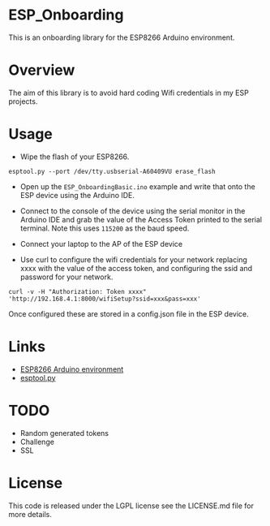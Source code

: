 # ESP_Onboarding

This is an onboarding library for the ESP8266 Arduino environment.

# Overview

The aim of this library is to avoid hard coding Wifi credentials in my ESP projects.

# Usage

* Wipe the flash of your ESP8266.

```
esptool.py --port /dev/tty.usbserial-A60409VU erase_flash
```

* Open up the `ESP_OnboardingBasic.ino` example and write that onto the ESP device using the Arduino IDE.

* Connect to the console of the device using the serial monitor in the Arduino IDE and grab the value of the Access Token printed to the serial terminal. Note this uses `115200` as the baud speed.

* Connect your laptop to the AP of the ESP device

* Use curl to configure the wifi credentials for your network replacing xxxx with the value of the access token, and configuring the ssid and password for your network.

```
curl -v -H "Authorization: Token xxxx" 'http://192.168.4.1:8000/wifiSetup?ssid=xxx&pass=xxx'
```

Once configured these are stored in a config.json file in the ESP device.

# Links

* [ESP8266 Arduino environment](https://github.com/esp8266/Arduino)
* [esptool.py](https://github.com/themadinventor/esptool)

# TODO

* Random generated tokens
* Challenge
* SSL

# License

This code is released under the LGPL license see the LICENSE.md file for more details.
